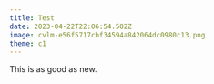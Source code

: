 ```yaml
---
title: Test
date: 2023-04-22T22:06:54.502Z
image: cvlm-e56f5717cbf34594a842064dc0980c13.png
theme: c1
---
```

This is as good as new.